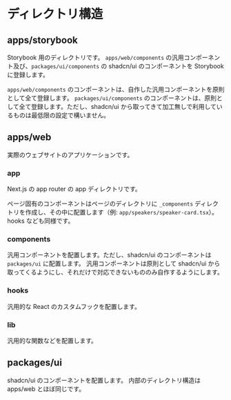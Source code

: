 # ディレクトリ構造

## apps/storybook

Storybook 用のディレクトリです。
`apps/web/components` の汎用コンポーネント及び、`packages/ui/components` の shadcn/ui のコンポーネントを Storybook に登録します。

`apps/web/components` のコンポーネントは、自作した汎用コンポーネントを原則として全て登録します。
`packages/ui/components` のコンポーネントは、原則として全て登録します。ただし、shadcn/ui から取ってきて加工無しで利用しているものは最低限の設定で構いません。

## apps/web

実際のウェブサイトのアプリケーションです。

### app

Next.js の app router の app ディレクトリです。

ページ固有のコンポーネントはページのディレクトリに `_components` ディレクトリを作成し、その中に配置します（例: `app/speakers/speaker-card.tsx`）。hooks なども同様です。

### components

汎用コンポーネントを配置します。ただし、shadcn/ui のコンポーネントは `packages/ui` に配置します。
汎用コンポーネントは原則として shadcn/ui から取ってくるようにし、それだけで対応できないもののみ自作するようにします。

### hooks

汎用的な React のカスタムフックを配置します。

### lib

汎用的な関数などを配置します。

## packages/ui

shadcn/ui のコンポーネントを配置します。
内部のディレクトリ構造は apps/web とほぼ同じです。
